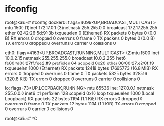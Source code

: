 # ifconfig

root@kali:~# ifconfig
docker0: flags=4099<UP,BROADCAST,MULTICAST>  mtu 1500
        (1)inet 172.17.0.1  (3)netmask 255.255.0.0  broadcast 172.17.255.255
        ether 02:42:26:5d:91:3b  txqueuelen 0  (Ethernet)
        RX packets 0  bytes 0 (0.0 B)
        RX errors 0  dropped 0  overruns 0  frame 0
        TX packets 0  bytes 0 (0.0 B)
        TX errors 0  dropped 0 overruns 0  carrier 0  collisions 0

eth0: flags=4163<UP,BROADCAST,RUNNING,MULTICAST>  (2)mtu 1500
        inet 10.0.2.15  netmask 255.255.255.0  broadcast 10.0.2.255
        inet6 fe80::a00:27ff:fee2:ff9  prefixlen 64  scopeid 0x20<link>
        ether 08:00:27:e2:0f:f9  txqueuelen 1000  (Ethernet)
        RX packets 12418  bytes 17665773 (16.8 MiB)
        RX errors 0  dropped 0  overruns 0  frame 0
        TX packets 5325  bytes 328516 (320.8 KiB)
        TX errors 0  dropped 0 overruns 0  carrier 0  collisions 0

lo: flags=73<UP,LOOPBACK,RUNNING>  mtu 65536
        inet 127.0.0.1  netmask 255.0.0.0
        inet6 ::1  prefixlen 128  scopeid 0x10<host>
        loop  txqueuelen 1000  (Local Loopback)
        RX packets 22  bytes 1194 (1.1 KiB)
        RX errors 0  dropped 0  overruns 0  frame 0
        TX packets 22  bytes 1194 (1.1 KiB)
        TX errors 0  dropped 0 overruns 0  carrier 0  collisions 0

root@kali:~# ^C
